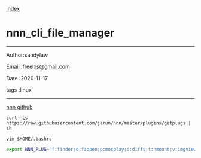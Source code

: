 
[index](./index.md)

# nnn_cli_file_manager 

---

Author:sandylaw 

Email :freelxs@gmail.com

Date  :2020-11-17

tags  :linux 

---

[nnn github](https://github.com/jarun/nnn)

`curl -Ls https://raw.githubusercontent.com/jarun/nnn/master/plugins/getplugs | sh`

`vim $HOME/.bashrc`

```bash
export NNN_PLUG='f:finder;o:fzopen;p:mocplay;d:diffs;t:nmount;v:imgview;b:_bash $nnn;x:_chmod +x $nnn;g:_git log;m:-_|mousepad $nnn;c:-_|code $nnn'
```
